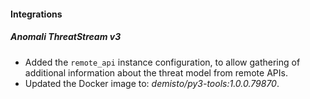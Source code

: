 #### Integrations
##### Anomali ThreatStream v3
- Added the `remote_api` instance configuration, to allow gathering of additional information about the threat model from remote APIs.
- Updated the Docker image to: *demisto/py3-tools:1.0.0.79870*.
